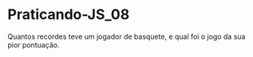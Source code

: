 # Praticando-JS_08
Quantos recordes teve um jogador de basquete, e qual foi o jogo da sua pior pontuação.

